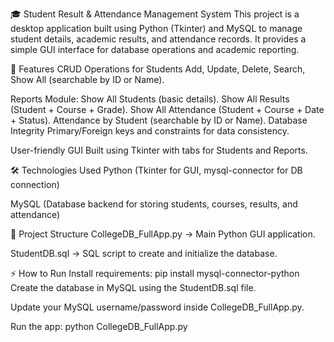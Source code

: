 🎓 Student Result & Attendance Management System
This project is a desktop application built using Python (Tkinter) and MySQL to manage student details, academic results, and attendance records.
It provides a simple GUI interface for database operations and academic reporting.

🚀 Features
CRUD Operations for Students
Add, Update, Delete, Search, Show All (searchable by ID or Name).

Reports Module:
Show All Students (basic details).
Show All Results (Student + Course + Grade).
Show All Attendance (Student + Course + Date + Status).
Attendance by Student (searchable by ID or Name).
Database Integrity
Primary/Foreign keys and constraints for data consistency.

User-friendly GUI
Built using Tkinter with tabs for Students and Reports.

🛠️ Technologies Used
Python (Tkinter for GUI, mysql-connector for DB connection)

MySQL (Database backend for storing students, courses, results, and attendance)

📂 Project Structure
CollegeDB_FullApp.py → Main Python GUI application.

StudentDB.sql → SQL script to create and initialize the database.

⚡ How to Run
Install requirements:
pip install mysql-connector-python
Create the database in MySQL using the StudentDB.sql file.

Update your MySQL username/password inside CollegeDB_FullApp.py.

Run the app:
python CollegeDB_FullApp.py
